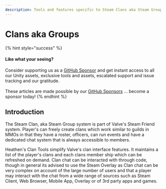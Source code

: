 ```yaml
---
description: Tools and features specific to Steam Clans aka Steam Groups.
---
```


# Clans aka Groups

{% hint style="success" %}
#### Like what your seeing?

Consider supporting us as a [GitHub Sponsor](../../../../../company/become-a-sponsor.md) and get instant access to all our Unity assets, exclusive tools and assets, escalated support and issue tracking and our gratitude.\
\
These articles are made possible by our [GitHub Sponsors](https://github.com/sponsors/heathen-engineering) ... become a sponsor today!
{% endhint %}

## Introduction

The Steam Clan, aka Steam Group system is part of Valve's Steam Friend system. Player's can freely create clans which work similar to guilds in MMOs in that they have a roster, officers, can run events and have a dedicated chat system that is always accessible to members.

Heathen's Clan Tools simplify Valve's clan interface features. It maintains a list of the player's clans and each clans member ship which can be refreshed on demand. Clan chat can be interacted with through code, though in general its advised to use the Steam Overlay as Clan chat can be very complex on account of the large number of users and that a player may interact with the chat from a wide range of sources such as Steam Client, Web Browser, Mobile App, Overlay or of 3rd party apps and games.
